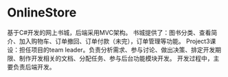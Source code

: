 # OnlineStore
基于C#开发的网上书城，后端采用MVC架构。
书城提供了：图书分类、查看简介、加入购物车、订单撤回、订单付款（未完），订单管理等功能。
Project3课设：担任项目的team leader。负责分析需求、参与讨论、做出决策、排定开发期限、制作开发相关的文档、分配任务、参与后台功能模块开发。
开发过程中，主要负责后端开发。
